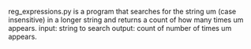 reg_expressions.py is a program that searches for the string um  (case insensitive) in a longer string and returns a count of how many times um appears.
input: string to search
output: count of number of times um appears.
